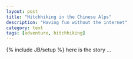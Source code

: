 ```yaml
---
layout: post
title: "Hitchhiking in the Chinese Alps"
description: "Having fun without the internet"
category: text
tags: [adventure, hitchhiking]
---
```

{% include JB/setup %}
here is the story ...